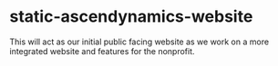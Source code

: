 # static-ascendynamics-website

This will act as our initial public facing website as we work on a more integrated website and features for the nonprofit.
